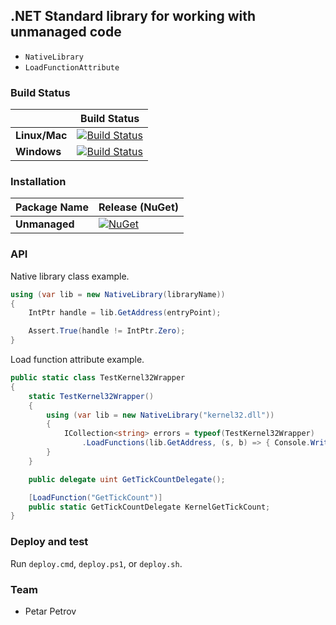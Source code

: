 ## .NET Standard library for working with unmanaged code

* `NativeLibrary`
* `LoadFunctionAttribute`

### Build Status

|               |                                                                   Build Status                                                                   |
| ------------- | :----------------------------------------------------------------------------------------------------------------------------------------------: |
| **Linux/Mac** |             [![Build Status](https://travis-ci.org/SharpPTP/unmanaged.svg?branch=master)](https://travis-ci.org/SharpPTP/unmanaged)              |
| **Windows**   | [![Build Status](https://ci.appveyor.com/api/projects/status/d6n5dnvukkrrsli7?svg=true)](https://ci.appveyor.com/project/petarpetrovt/unmanaged) |

### Installation

| Package Name  | Release (NuGet)                                                                                     |
| ------------- | --------------------------------------------------------------------------------------------------- |
| **Unmanaged** | [![NuGet](https://img.shields.io/nuget/v/Unmanaged.svg)](https://www.nuget.org/packages/Unmanaged/) |

### API

Native library class example.

```csharp
using (var lib = new NativeLibrary(libraryName))
{
    IntPtr handle = lib.GetAddress(entryPoint);

    Assert.True(handle != IntPtr.Zero);
}
```

Load function attribute example.

```csharp
public static class TestKernel32Wrapper
{
    static TestKernel32Wrapper()
    {
        using (var lib = new NativeLibrary("kernel32.dll"))
        {
            ICollection<string> errors = typeof(TestKernel32Wrapper)
                .LoadFunctions(lib.GetAddress, (s, b) => { Console.WriteLine($"Function `{s}` called."); });
        }
    }

    public delegate uint GetTickCountDelegate();

    [LoadFunction("GetTickCount")]
    public static GetTickCountDelegate KernelGetTickCount;
}
```

### Deploy and test

Run `deploy.cmd`, `deploy.ps1`, or `deploy.sh`.

### Team

* Petar Petrov
